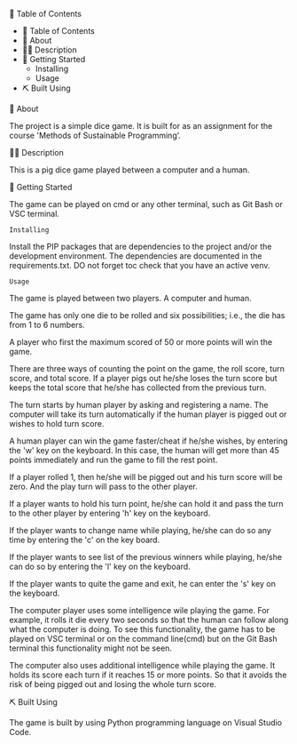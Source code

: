 
📝 Table of Contents

- 📝 Table of Contents
- 🧐 About
- 👨‍💻 Description
- 🏁 Getting Started
  - Installing
  - Usage
- ⛏️ Built Using


🧐 About

The project is a simple dice game. It is built for as an assignment for the course 'Methods of Sustainable Programming’.

👨‍💻 Description 

This is a pig dice game played between a computer and a human. 

🏁 Getting Started
 
The game can be played on cmd or any other terminal, such as Git Bash or VSC terminal. 

    Installing

Install the PIP packages that are dependencies to the project and/or the development environment. The dependencies are documented in the requirements.txt.
DO not forget toc check that you have an active venv.

    Usage

The game is played between two players. A computer and human.

The game has only one die to be rolled and six possibilities; i.e., the die has from 1 to 6 numbers. 

A player who first the maximum scored of 50 or more points will win the game.

There are three ways of counting the point on the game, the roll score, turn score, and total score. If a player pigs out he/she loses the turn score but keeps the total score that he/she has collected from the previous turn. 

The turn starts by human player by asking and registering a name. The computer will take its turn automatically if the human player is pigged out or wishes to hold turn score.

A human player can win the game faster/cheat if he/she wishes, by entering the 'w' key on the keyboard. In this case, the human will get more than 45 points immediately and run the game to fill the rest point.

If a player rolled 1, then he/she will be pigged out and his turn score will be zero. And the play turn will pass to the other player.

If a player wants to hold his turn point, he/she can hold it and pass the turn to the other player by entering 'h' key on the keyboard.

If the player wants to change name while playing, he/she can do so any time by entering the 'c' on the key board.

If the player wants to see list of the previous winners while playing, he/she can do so by entering the 'l' key on the keyboard.

If the player wants to quite the game and exit, he can enter the 's' key on the keyboard.

The computer player uses some intelligence wile playing the game. For example, it rolls it die every two seconds so that the human can follow along what the computer is doing. To see this functionality, the game has to be played on VSC terminal or on the command line(cmd) but on the Git Bash terminal this functionality might not be seen.

The computer also uses additional intelligence while playing the game. It holds its score each turn if it reaches 15 or more points. So that it avoids the risk of being pigged out and losing the whole turn score.

⛏️ Built Using

The game is built by using Python programming language on Visual Studio Code.
